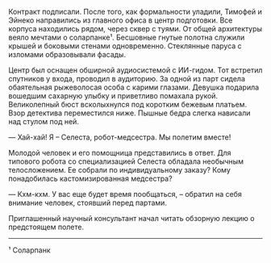 Контракт подписали. После того, как формальности уладили, Тимофей и Эйнеко направились из главного офиса в центр подготовки. Все корпуса находились рядом, через сквер с туями. От общей архитектуры веяло мечтами о соларпанке¹. Бесшовные гнутые полотна служили крышей и боковыми стенами одновременно. Стеклянные паруса с изломами образовывали фасады.

Центр был оснащен обширной аудиосистемой с ИИ-гидом. Тот встретил спутников у входа, проводил в аудиторию. За одной из парт сидела обаятельная рыжеволосая особа с карими глазами. Девушка подарила вошедшим сахарную улыбку и приветливо помахала рукой. Великолепный бюст всколыхнулся под коротким бежевым платьем. Взор детектива переместился ниже. Пышные бедра слегка нависали над стулом под ней.

— Хай-хай! Я – Селеста, робот-медсестра. Мы полетим вместе!

Молодой человек и его помощница представились в ответ. Для типового робота со специализацией Селеста обладала необычным телосложением. Ее собрали по индивидуальному заказу? Кому понадобилась кастомизированная медсестра? 

— Кхм-кхм. У вас еще будет время пообщаться, – обратил на себя внимание человек, стоявший перед партами.

Приглашенный научный консультант начал читать обзорную лекцию о предстоящем полете.


---
¹ Соларпанк 